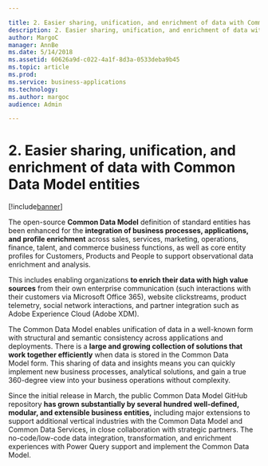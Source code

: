 ```yaml
---

title: 2. Easier sharing, unification, and enrichment of data with Common Data Model entities
description: 2. Easier sharing, unification, and enrichment of data with Common Data Model entities
author: MargoC
manager: AnnBe
ms.date: 5/14/2018
ms.assetid: 60626a9d-c022-4a1f-8d3a-0533deba9b45
ms.topic: article
ms.prod: 
ms.service: business-applications
ms.technology: 
ms.author: margoc
audience: Admin

---
```

#  2. Easier sharing, unification, and enrichment of data with Common Data Model entities


[!include[banner](../../../../includes/banner.md)]

The open-source **Common Data Model** definition of standard entities has been
enhanced for the **integration of business processes, applications, and profile
enrichment** across sales, services, marketing, operations, finance, talent, and
commerce business functions, as well as core entity profiles for Customers,
Products and People to support observational data enrichment and analysis.



This includes enabling organizations **to enrich their data with high value
sources** from their own enterprise communication (such interactions with their
customers via Microsoft Office 365), website clickstreams, product telemetry,
social network interactions, and partner integration such as Adobe Experience
Cloud (Adobe XDM).

The Common Data Model enables unification of data in a well-known form with
structural and semantic consistency across applications and deployments. There
is a **large and growing collection of solutions that work together
efficiently** when data is stored in the Common Data Model form. This sharing of
data and insights means you can quickly implement new business processes,
analytical solutions, and gain a true 360-degree view into your business
operations without complexity.

Since the initial release in March, the public Common Data Model GitHub
repository **has grown substantially by several hundred well-defined, modular,
and extensible business entities,** including major extensions to support
additional vertical industries with the Common Data Model and Common Data
Services, in close collaboration with strategic partners. The no-code/low-code
data integration, transformation, and enrichment experiences with Power Query
support and implement the Common Data Model.
